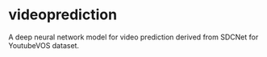 # videoprediction
A deep neural network model for video prediction derived from SDCNet for YoutubeVOS dataset.
